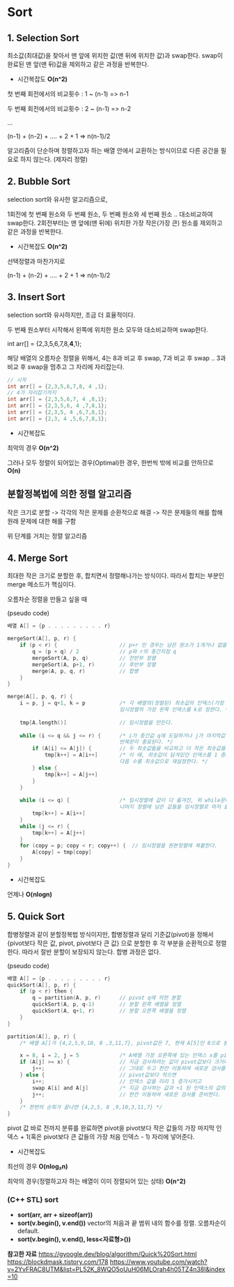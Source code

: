 # Sort
## 1. Selection Sort

최소값(최대값)을 찾아서 맨 앞에 위치한 값(맨 뒤에 위치한 값)과 swap한다. swap이 완료된 맨 앞(맨 뒤)값을 제외하고 같은 과정을 반복한다.

 * 시간복잡도
**O(n^2)**

첫 번째 회전에서의 비교횟수 : 1 ~ (n-1) => n-1

두 번째 회전에서의 비교횟수 : 2 ~ (n-1) => n-2

...

(n-1) + (n-2) + .... + 2 + 1 => n(n-1)/2

알고리즘이 단순하며 정렬하고자 하는 배열 안에서 교환하는 방식이므로 다른 공간을 필요로 하지 않는다. (제자리 정렬)

## 2. Bubble Sort

selection sort와 유사한 알고리즘으로, 

1회전에 첫 번째 원소와 두 번째 원소, 두 번째 원소와 세 번째 원소 .. 대소비교하여 swap한다. 2회전부터는 맨 앞에(맨 뒤에) 위치한 가장 작은(가장 큰) 원소를 제외하고 같은 과정을 반복한다.
* 시간복잡도
**O(n^2)**

선택정렬과 마찬가지로 

(n-1) + (n-2) + .... + 2 + 1 => n(n-1)/2

## 3. Insert Sort

selection sort와 유사하지만, 조금 더 효율적이다. 

두 번째 원소부터 시작해서 왼쪽에 위치한 원소 모두와 대소비교하며 swap한다. 

int arr[] = {2,3,5,6,7,8,**4**,1};

해당 배열의 오름차순 정렬을 위해서, 4는 8과 비교 후 swap, 7과 비교 후 swap .. 3과 비교 후 swap을 멈추고 그 자리에 자리잡는다. 
```cpp
// 시작
int arr[] = {2,3,5,6,7,8, 4 ,1};
// 4가 자리잡기까지
int arr[] = {2,3,5,6,7, 4 ,8,1};
int arr[] = {2,3,5,6, 4 ,7,8,1};
int arr[] = {2,3,5, 4 ,6,7,8,1};
int arr[] = {2,3, 4 ,5,6,7,8,1};
```
* 시간복잡도

최악의 경우 **O(n^2)**

그러나 모두 정렬이 되어있는 경우(Optimal)한 경우, 한번씩 밖에 비교를 안하므로 **O(n)**
## **분할정복법에 의한 정렬 알고리즘**
작은 크기로 분할 -> 각각의 작은 문제를 순환적으로 해결 -> 작은 문제들의 해를 합해 원래 문제에 대한 해를 구함

위 단계를 거치는 정렬 알고리즘
## 4. Merge Sort
최대한 작은 크기로 분할한 후, 합치면서 정렬해나가는 방식이다. 따라서 합치는 부분인 merge 메소드가 핵심이다. 

오름차순 정렬을 만들고 싶을 때

(pseudo code)
```c 
배열 A[] = {p . . . . . . . . . r}

mergeSort(A[], p, r) {
    if (p < r) {                    // p>r 인 경우는 남은 원소가 1개거나 없을 때
        q = (p + q) / 2             // p와 r의 중간지점 q
        mergeSort(A, p, q)          // 전반부 정렬
        mergeSort(A, p+1, r)        // 후반부 정렬
        merge(A, p, q, r)           // 합병
    }
}

merge(A[], p, q, r) {
    i = p, j = q+1, k = p           /* 각 배열의(정렬된) 최솟값의 인덱스(가장 왼쪽 인덱스)를 각각 i와 j로 정하고 
                                    임시정렬의 가장 왼쪽 인덱스를 k로 정한다. */
    
    tmp[A.length()]                 // 임시정렬을 만든다.
    
    while (i <= q && j <= r) {      /* i가 중간값 q에 도달하거나 j가 마지막값 r에 도달하면 
                                    반복문이 종료된다. */
        if (A[i] <= A[j]) {         // 두 최솟값들을 비교하고 더 작은 최솟값을 임시정렬에 넣는다. 
            tmp[k++] = A[i++]       /* 이 때, 최솟값이 담겨있던 인덱스를 1 증가시켜 
                                    다음 수를 최솟값으로 재설정한다. */
        } else {
            tmp[k++] = A[j++]
        }
    }
    
    while (i <= q) {                /* 임시정렬에 값이 다 옮겨진, 위 while문에서 종료를 유발한 정렬 외! 
                                    나머지 정렬에 남은 값들을 임시정렬로 마저 옮긴다. */
        tmp[k++] = A[i++]
    }
    while (j <= r) {
        tmp[k++] = A[j++]
    }
    for (copy = p; copy < r; copy++) {  // 임시정렬을 원본정렬에 복붙한다.
        A[copy] = tmp[copy]
    }
}
```
* 시간복잡도

언제나 **O(nlogn)**

## 5. Quick Sort
합병정렬과 같이 분할정복법 방식이지만, 합병정렬과 달리 기준값(pivot)을 정해서 {pivot보다 작은 값, pivot, pivot보다 큰 값} 으로 분할한 후 각 부분을 순환적으로 정렬한다. 따라서 절반 분할이 보장되지 않는다. 합병 과정은 없다.

(pseudo code)
```c
배열 A[] = {p . . . . . . . . . r}
quickSort(A[], p, r) {              
    if (p < r) then {               
        q = partition(A, p, r)      // pivot q에 의한 분할
        quickSort(A, p, q-1)        // 분할 왼쪽 배열을 정렬
        quickSort(A, q+1, r)        // 분할 오른쪽 배열을 정렬
    }
}

partition(A[], p, r) {
    /* 배열 A[]가 {4,2,5,9,10, 8 ,3,11,7}, pivot값은 7, 현재 A[5]인 8으로 분류 진행 예정, A[2]까지가 pivot값보다 작은 값, A[3]부터가 pivot값보다 큰 값으로 나눠진 상태라고 가정한다면 */

    x = 8, i = 2, j = 5             /* A배열 가장 오른쪽에 있는 인덱스 x를 pivot값으로 지정한다. i는 pivot보다 작은 값들 중 가장 마지막 값의 인덱스고, j는 지금 검사하려는 값의 인덱스. */
    if (A[j] >= x) {                // 지금 검사하려는 값이 pivot값보다 크거나 같다면
        j++;                        // 그대로 두고 한칸 이동하여 새로운 검사를 준비
    } else {                        // pivot값보다 작으면
        i++;                        // 인덱스 값을 미리 1 증가시키고
        swap A[i] and A[j]          /* 지금 검사하는 값과 +1 된 인덱스의 값의 위치를 바꾼다. pivot값보다 작은 값에 포함시켜야하니까 작은 값들의 인덱스중 가장 마지막 바로 뒤에 붙여주는 것 */
        j++;                        // 한칸 이동하여 새로운 검사를 준비한다.
    }
    /* 한번의 순회가 끝나면 {4,2,5, 8 ,9,10,3,11,7} */
}
```
pivot 값 바로 전까지 분류를 완료하면 pivot을 pivot보다 작은 값들의 가장 마지막 인덱스 + 1(혹은 pivot보다 큰 값들의 가장 처음 인덱스 - 1) 자리에 넣어준다.


* 시간복잡도

최선의 경우 **O(nlog₂n)**

최악의 경우(정렬하고자 하는 배열이 이미 정렬되어 있는 상태) **O(n^2)**

### (C++ STL) sort
* **sort(arr, arr + sizeof(arr))**
* **sort(v.begin(), v.end())** vector의 처음과 끝 범위 내의 함수를 정렬. 오름차순이 default.
* **sort(v.begin(), v.end(), less<자료형>())**

**참고한 자료**
https://gyoogle.dev/blog/algorithm/Quick%20Sort.html
https://blockdmask.tistory.com/178
https://www.youtube.com/watch?v=2YvFRAC8UTM&list=PL52K_8WQO5oUuH06MLOrah4h05TZ4n38l&index=10

